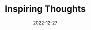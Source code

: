 ---
slug: thought-for-the-day
title: "Inspiring Thoughts"
date: 2022-12-27
excerpt: 'The meaning of our self is not to be found in its separateness from god and others but in the ceaseless realisation of yoga of union.'
tags: [Inspiration, Motivation, Quotes, Thoughts]
---